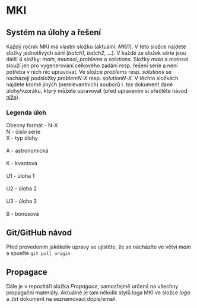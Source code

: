 # MKI

## Systém na úlohy a řešení

Každý ročník MKI má vlastní složku (aktuální: *MKI1*). V této složce najdete složky jednotlivých sérií (*batch1*, *batch2*, ...). V každé ze složek série jsou další 4 složky: *main*, *mainsol*, *problems* a *solutions*. Složky *main* a *mainsol* slouží jen pro vygenerování celkového zadání resp. řešení série a není potřeba  v nich nic upravovat. Ve složce *problems* resp. *solutions* se nacházejí podsložky *problemN-X* resp. *solutionN-X*. V těchto složkách najdete kromě jiných (nerelevantních) souborů i *.tex* dokument dané úlohy/vzoráku, který můžete upravovat (před upravením si přečtěte návod [níže](#Git/GitHub-návod)).

### Legenda úloh

Obecný formát - N-X\
N - číslo série\
X - typ úlohy\
\
A - astronomická\
\
K - kvantová\
\
U1 - úloha 1\
\
U2 - úloha 2\
\
U3 - úloha 3\
\
B - bonusová

## Git/GitHub návod

Před provedením jakékoliv úpravy se ujistěte, že se nácházíte ve větvi *main* a spusťte `git pull origin`

## Propagace

Dále je v repozitáři složka *Propagace*, samozřejmě určená na všechny propagační materiály. Aktuálně je tam několik stylů loga MKI ve složce *logo* a *.txt* dokument na seznamovací dopis/email.
